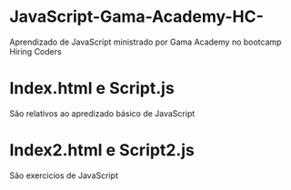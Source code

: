 # JavaScript-Gama-Academy-HC-
Aprendizado de JavaScript ministrado por Gama Academy no bootcamp Hiring Coders

# Index.html e Script.js
São relativos ao apredizado básico de JavaScript

# Index2.html e Script2.js
São exercicios de JavaScript
